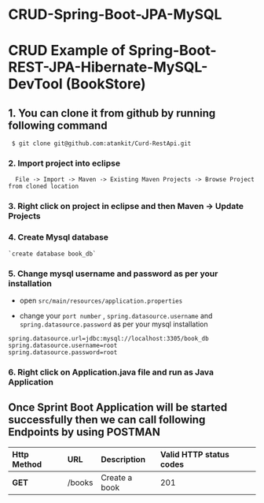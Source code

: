 # CRUD-Spring-Boot-JPA-MySQL
# CRUD Example of Spring-Boot-REST-JPA-Hibernate-MySQL-DevTool (BookStore)
## 1. You can clone it from github by running following command
```
 $ git clone git@github.com:atankit/Curd-RestApi.git
```
### 2. Import project into eclipse
```
  File -> Import -> Maven -> Existing Maven Projects -> Browse Project from cloned location
```
### 3. Right click on project in eclipse and then Maven -> Update Projects

### 4. Create Mysql database

    `create database book_db`
    
### 5. Change mysql username and password as per your installation

* open `src/main/resources/application.properties`

* change your `port number` , `spring.datasource.username` and `spring.datasource.password` as per your mysql installation

``` 
spring.datasource.url=jdbc:mysql://localhost:3305/book_db	
spring.datasource.username=root
spring.datasource.password=root 
```
### 6. Right click on Application.java file and run as Java Application

## Once Sprint Boot Application will be started successfully then we can call following Endpoints by using POSTMAN    
| Http Method | URL     | Description  | Valid HTTP status codes |
| :-------- | :------- | :------------------------- | :------ |
| **GET** | /books | Create a book | 201
